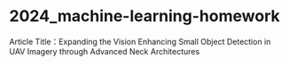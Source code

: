 # 2024_machine-learning-homework
 Article Title：Expanding the Vision Enhancing Small Object Detection in UAV Imagery through Advanced Neck Architectures
